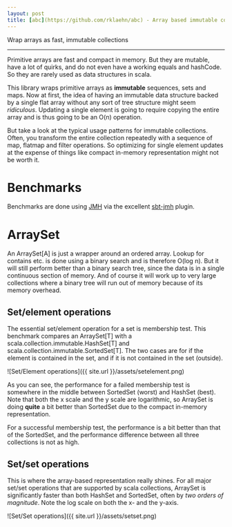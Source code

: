 ```yaml
---
layout: post
title: [abc](https://github.com/rklaehn/abc) - Array based immutable collections
---
```


Wrap arrays as fast, immutable collections

-----

Primitive arrays are fast and compact in memory. But they are mutable, have a lot of quirks, and do not even have a working equals and hashCode. So they are rarely used as data structures in scala.

This library wraps primitive arrays as **immutable** sequences, sets and maps. Now at first, the idea of having an immutable data structure backed by a single flat array without any sort of tree structure might seem *ridiculous*. Updating a single element is going to require copying the entire array and is thus going to be an O(n) operation.

But take a look at the typical usage patterns for immutable collections. Often, you transform the entire collection repeatedly with a sequence of map, flatmap and filter operations. So optimizing for single element updates at the expense of things like compact in-memory representation might not be worth it.

# Benchmarks

Benchmarks are done using [JMH](http://openjdk.java.net/projects/code-tools/jmh/) via the excellent [sbt-jmh](https://github.com/ktoso/sbt-jmh) plugin.

# ArraySet

An ArraySet[A] is just a wrapper around an ordered array. Lookup for contains etc. is done using a binary search and is therefore O(log n). But it will still perform better than a binary search tree, since the data is in a single continuous section of memory. And of course it will work up to very large collections where a binary tree will run out of memory because of its memory overhead.

## Set/element operations

The essential set/element operation for a set is membership test. This benchmark compares an ArraySet[T] with a scala.collection.immutable.HashSet[T] and scala.collection.immutable.SortedSet[T]. The two cases are for if the element is contained in the set, and if it is not contained in the set (outside).

![Set/Element operations]({{ site.url }}/assets/setelement.png)

As you can see, the performance for a failed membership test is somewhere in the middle between SortedSet (worst) and HashSet (best). Note that both the x scale and the y scale are logarithmic, so ArraySet is doing **quite** a bit better than SortedSet due to the compact in-memory representation.

For a successful membership test, the performance is a bit better than that of the SortedSet, and the performance difference between all three collections is not as high.

## Set/set operations

This is where the array-based representation really shines. For all major set/set operations that are supported by scala collections, ArraySet is significantly faster than both HashSet and SortedSet, often by *two orders of magnitude*. Note the log scale on both the x- and the y-axis.

![Set/Set operations]({{ site.url }}/assets/setset.png)

